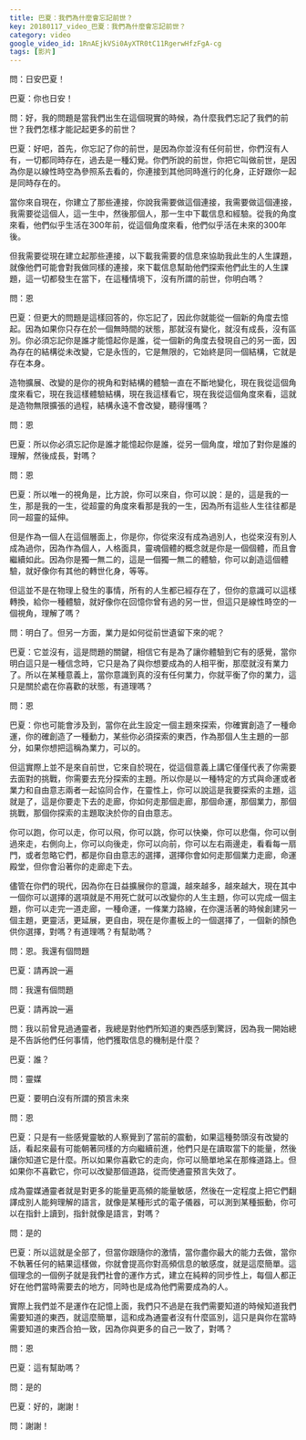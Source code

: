 ```yaml
---
title: 巴夏：我們為什麼會忘記前世？
key: 20180117_video_巴夏：我們為什麼會忘記前世？
category: video
google_video_id: 1RnAEjkVSi0AyXTR0tC11RgerwHfzFgA-cg
tags: [影片]
---
```


問：日安巴夏！

巴夏：你也日安！

問：好，我的問題是當我們出生在這個現實的時候，為什麼我們忘記了我們的前世？我們怎樣才能記起更多的前世？

巴夏：好吧，首先，你忘記了你的前世，是因為你並沒有任何前世，你們沒有人有，一切都同時存在，過去是一種幻覺。你們所說的前世，你把它叫做前世，是因為你是以線性時空為參照系去看的，你連接到其他同時進行的化身，正好跟你一起是同時存在的。

當你來自現在，你建立了那些連接，你說我需要做這個連接，我需要做這個連接，我需要從這個人，這一生中，然後那個人，那一生中下載信息和經驗。從我的角度來看，他們似乎生活在300年前，從這個角度來看，他們似乎活在未來的300年後。

但我需要從現在建立起那些連接，以下載我需要的信息來協助我此生的人生課題，就像他們可能會對我做同樣的連接，來下載信息幫助他們探索他們此生的人生課題，這一切都發生在當下，在這種情境下，沒有所謂的前世，你明白嗎？

問：恩

巴夏：但更大的問題是這樣回答的，你忘記了，因此你就能從一個新的角度去憶起。因為如果你只存在於一個無時間的狀態，那就沒有變化，就沒有成長，沒有區別。你必須忘記你是誰才能憶起你是誰，從一個新的角度去發現自己的另一面，因為存在的結構從未改變，它是永恆的，它是無限的，它始終是同一個結構，它就是存在本身。

造物擴展、改變的是你的視角和對結構的體驗一直在不斷地變化，現在我從這個角度來看它，現在我這樣體驗結構，現在我這樣看它，現在我從這個角度來看，這就是造物無限擴張的過程，結構永遠不會改變，聽得懂嗎？

問：恩

巴夏：所以你必須忘記你是誰才能憶起你是誰，從另一個角度，增加了對你是誰的理解，然後成長，對嗎？

問：恩

巴夏：所以唯一的視角是，比方說，你可以來自，你可以說：是的，這是我的一生，那是我的一生，從超靈的角度來看那是我的一生，因為所有這些人生往往都是同一超靈的延伸。

但是作為一個人在這個層面上，你是你，你從來沒有成為過別人，也從來沒有別人成為過你，因為作為個人，人格面具，靈魂個體的概念就是你是一個個體，而且會繼續如此。因為你是獨一無二的，這是一個獨一無二的體驗，你可以創造這個體驗，就好像你有其他的轉世化身，等等。

但這並不是在物理上發生的事情，所有的人生都已經存在了，但你的意識可以這樣轉換，給你一種體驗，就好像你在回憶你曾有過的另一世，但這只是線性時空的一個視角，理解了嗎？

問：明白了。但另一方面，業力是如何從前世遺留下來的呢？

巴夏：它並沒有，這是問題的關鍵，相信它有是為了讓你體驗到它有的感覺，當你明白這只是一種信念時，它只是為了與你想要成為的人相平衡，那麼就沒有業力了。所以在某種意義上，當你意識到真的沒有任何業力，你就平衡了你的業力，這只是關於處在你喜歡的狀態，有道理嗎？

問：恩

巴夏：你也可能會涉及到，當你在此生設定一個主題來探索，你確實創造了一種命運，你的確創造了一種動力，某些你必須探索的東西，作為那個人生主題的一部分，如果你想把這稱為業力，可以的。

但這實際上並不是來自前世，它來自於現在，從這個意義上講它僅僅代表了你需要去面對的挑戰，你需要去充分探索的主題。所以你是以一種特定的方式與命運或者業力和自由意志兩者一起協同合作，在靈性上，你可以說這是我要探索的主題，這就是了，這是你要走下去的走廊，你如何走那個走廊，那個命運，那個業力，那個挑戰，那個你探索的主題取決於你的自由意志。

你可以跑，你可以走，你可以飛，你可以跳，你可以快樂，你可以悲傷，你可以倒過來走，右側向上，你可以向後走，你可以向前，你可以左右兩邊走，看看每一扇門，或者忽略它們，都是你自由意志的選擇，選擇你會如何走那個業力走廊，命運殿堂，但你會沿著你的走廊走下去。

儘管在你們的現代，因為你在日益擴展你的意識，越來越多，越來越大，現在其中一個你可以選擇的選項就是不用死亡就可以改變你的人生主題，你可以完成一個主題，你可以走完一道走廊，一種命運，一條業力路線，在你還活著的時候創建另一個主題，更靈活，更延展，更自由，現在是你畫板上的一個選擇了，一個新的顏色供你選擇，對嗎？有道理嗎？有幫助嗎？

問：恩。我還有個問題

巴夏：請再說一遍

問：我還有個問題

巴夏：請再說一遍

問：我以前曾見過通靈者，我總是對他們所知道的東西感到驚訝，因為我一開始總是不告訴他們任何事情，他們獲取信息的機制是什麼？

巴夏：誰？

問：靈媒

巴夏：要明白沒有所謂的預言未來

問：恩

巴夏：只是有一些感覺靈敏的人察覺到了當前的震動，如果這種勢頭沒有改變的話，看起來最有可能朝著同樣的方向繼續前進，他們只是在讀取當下的能量，然後讓你知道它是什麼。所以如果你喜歡它的走向，你可以簡單地呆在那條道路上。但如果你不喜歡它，你可以改變那個道路，從而使通靈預言失效了。

成為靈媒通靈者就是對更多的能量更高頻的能量敏感，然後在一定程度上把它們翻譯成別人能夠理解的語言，就像是某種形式的電子儀器，可以測到某種振動，你可以在指針上讀到，指針就像是語言，對嗎？

問：是的

巴夏：所以這就是全部了，但當你跟隨你的激情，當你盡你最大的能力去做，當你不執著任何的結果這樣做，你就會提高你對高頻信息的敏感度，就是這麼簡單。這個理念的一個例子就是我們社會的運作方式，建立在純粹的同步性上，每個人都正好在他們當時需要去的地方，同時也是成為他們需要成為的人。

實際上我們並不是運作在記憶上面，我們只不過是在我們需要知道的時候知道我們需要知道的東西，就這麼簡單，這和成為通靈者沒有什麼區別，這只是與你在當時需要知道的東西合拍一致，因為你與更多的自己一致了，對嗎？

問：恩

巴夏：這有幫助嗎？

問：是的

巴夏：好的，謝謝！

問：謝謝！
